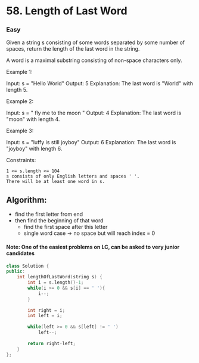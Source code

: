 # 58. Length of Last Word
### Easy

Given a string s consisting of some words separated by some number of spaces, return the length of the last word in the string.

A word is a maximal substring consisting of non-space characters only.

 

Example 1:

Input: s = "Hello World"
Output: 5
Explanation: The last word is "World" with length 5.

Example 2:

Input: s = "   fly me   to   the moon  "
Output: 4
Explanation: The last word is "moon" with length 4.

Example 3:

Input: s = "luffy is still joyboy"
Output: 6
Explanation: The last word is "joyboy" with length 6.

 

Constraints:

    1 <= s.length <= 104
    s consists of only English letters and spaces ' '.
    There will be at least one word in s.

## Algorithm: 
* find the first letter from end 
* then find the beginning of that word
    * find the first space after this letter
    * single word case -> no space but will reach index = 0 

#### Note: One of the easiest problems on LC, can be asked to very junior candidates

```cpp
class Solution {
public:
    int lengthOfLastWord(string s) {
        int i = s.length()-1;
        while(i >= 0 && s[i] == ' '){
            i--;
        }
        
        int right = i;
        int left = i;
        
        while(left >= 0 && s[left] != ' ')
            left--;
        
        return right-left;
    }
};
```